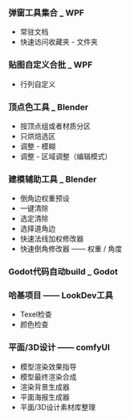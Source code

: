 ### 弹窗工具集合 _ WPF
- 常驻文档
- 快速访问收藏夹 - 文件夹
  
### 贴图自定义合批 _ WPF
- 行列自定义
  
### 顶点色工具 _ Blender
- 按顶点组或者材质分区
- 只烘焙选区
- 调整 - 模糊
- 调整 - 区域调整（编辑模式）
  
### 建模辅助工具 _ Blender
- 倒角边权重预设
- 一键清除
- 选定清除
- 选择道角边
- 快速法线加权修改器
- 快速倒角修改器 —— 权重 / 角度
  
### Godot代码自动build _ Godot

### 哈基项目 —— LookDev工具
- Texel检查
- 颜色检查

### 平面/3D设计 —— comfyUI
- 模型渲染效果指导
- 模型最终渲染合成
- 渲染背景生成器
- 平面海报生成器
- 平面/3D设计素材库整理
